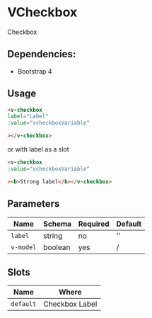 # VCheckbox

Checkbox

## Dependencies:

- Bootstrap 4

## Usage

```html
<v-checkbox
label="Label"
:value="vcheckboxVariable"

></v-checkbox>
```
or with label as a slot

```html
<v-checkbox
:value="vcheckboxVariable"

><b>Strong label</b></v-checkbox>
```

## Parameters

| Name            | Schema   | Required | Default |
| --------------- | -------- | -------- | ------- |
| `label`         | string   | no       | ''      |
| `v-model`       | boolean  | yes      |    /    |

## Slots

| Name            | Where         |
| --------------- | ------------- |
| `default`       | Checkbox Label|
